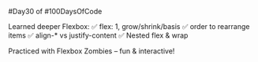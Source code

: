 #Day30 of #100DaysOfCode

Learned deeper Flexbox:
✅ flex: 1, grow/shrink/basis
✅ order to rearrange items
✅ align-* vs justify-content
✅ Nested flex & wrap

Practiced with Flexbox Zombies – fun & interactive!